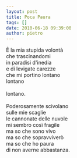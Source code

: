 ```yaml
---
layout: post
title: Poca Paura
tags: []
date: 2010-06-18 09:39:00
author: pietro
---
```

È la mia stupida volontà<br/>che trascinandomi<br/>in paradisi d'inedia<br/>e di levigate carezze<br/>che mi portino lontano<br/>lontano<br/><br/>lontano.<br/><br/>Poderosamente scivolano<br/>sulle mie scaglie<br/>le cannonate delle nuvole<br/>mi sembro così fragile<br/>ma so che sono vivo<br/>ma so che sopravviverò<br/>ma so che ho paura<br/>di non averne abbastanza.
